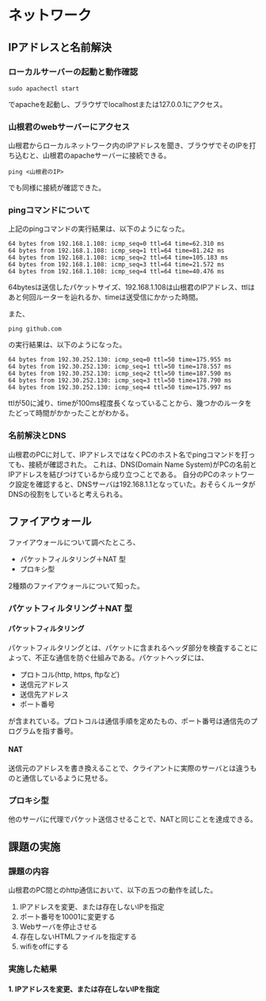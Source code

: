 # ネットワーク

## IPアドレスと名前解決

### ローカルサーバーの起動と動作確認

	sudo apachectl start

でapacheを起動し、ブラウザでlocalhostまたは127.0.0.1にアクセス。

### 山根君のwebサーバーにアクセス
山根君からローカルネットワーク内のIPアドレスを聞き、ブラウザでそのIPを打ち込むと、山根君のapacheサーバーに接続できる。

	ping <山根君のIP>

でも同様に接続が確認できた。

### pingコマンドについて
上記のpingコマンドの実行結果は、以下のようになった。

	64 bytes from 192.168.1.108: icmp_seq=0 ttl=64 time=62.310 ms
	64 bytes from 192.168.1.108: icmp_seq=1 ttl=64 time=81.242 ms
	64 bytes from 192.168.1.108: icmp_seq=2 ttl=64 time=105.183 ms
	64 bytes from 192.168.1.108: icmp_seq=3 ttl=64 time=21.572 ms
	64 bytes from 192.168.1.108: icmp_seq=4 ttl=64 time=40.476 ms

64bytesは送信したパケットサイズ、192.168.1.108は山根君のIPアドレス、ttlはあと何回ルーターを辿れるか、timeは送受信にかかった時間。

また、

	ping github.com

の実行結果は、以下のようになった。

	64 bytes from 192.30.252.130: icmp_seq=0 ttl=50 time=175.955 ms
	64 bytes from 192.30.252.130: icmp_seq=1 ttl=50 time=178.557 ms
	64 bytes from 192.30.252.130: icmp_seq=2 ttl=50 time=187.590 ms
	64 bytes from 192.30.252.130: icmp_seq=3 ttl=50 time=178.790 ms
	64 bytes from 192.30.252.130: icmp_seq=4 ttl=50 time=175.997 ms

ttlが50に減り、timeが100ms程度長くなっていることから、幾つかのルータをたどって時間がかかったことがわかる。

### 名前解決とDNS
山根君のPCに対して、IPアドレスではなくPCのホスト名でpingコマンドを打っても、接続が確認された。
これは、DNS(Domain Name System)がPCの名前とIPアドレスを結びつけているから成り立つことである。
自分のPCのネットワーク設定を確認すると、DNSサーバは192.168.1.1となっていた。おそらくルータがDNSの役割をしていると考えられる。


## ファイアウォール
ファイアウォールについて調べたところ、

* パケットフィルタリング＋NAT 型
* プロキシ型

2種類のファイアウォールについて知った。

### パケットフィルタリング＋NAT 型

#### パケットフィルタリング
パケットフィルタリングとは、パケットに含まれるヘッダ部分を検査することによって、不正な通信を防ぐ仕組みである。パケットヘッダには、

* プロトコル(http, https, ftpなど)
* 送信元アドレス
* 送信先アドレス
* ポート番号

が含まれている。プロトコルは通信手順を定めたもの、ポート番号は通信先のプログラムを指す番号。

#### NAT
送信元のアドレスを書き換えることで、クライアントに実際のサーバとは違うものと通信しているように見せる。


### プロキシ型
他のサーバに代理でパケット送信させることで、NATと同じことを達成できる。


## 課題の実施

### 課題の内容
山根君のPC間とのhttp通信において、以下の五つの動作を試した。

1. IPアドレスを変更、または存在しないIPを指定
2. ポート番号を10001に変更する
3. Webサーバを停止させる
4. 存在しないHTMLファイルを指定する
5. wifiをoffにする

### 実施した結果

#### 1. IPアドレスを変更、または存在しないIPを指定











	